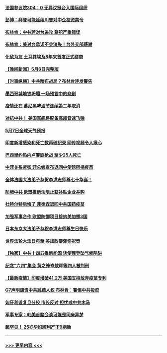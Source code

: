 #### [法国参议院304：0 无异议挺台入国际组织](../pages/prog202/a103112688.md?t=05071501) 
#### [彭博：拜登可能延续川普对中企投资禁令](../pages/prog202/a103112701.md?t=05071501) 
#### [布林肯：中共若对台进攻 将犯严重错误](../pages/prog202/a103112653.md?t=05071501) 
#### [布林肯：美对台承诺不会消失！台外交部感谢](../pages/prog202/a103111829.md?t=05071501) 
#### [化敌为友 土耳其埃及8年来首度正式磋商](../pages/prog202/a103112612.md?t=05071501) 
#### [【晚间新闻】5月6日完整版](../pages/prog202/a103112555.md?t=05071501) 
#### [【时事纵横】中共暗布战局？布林肯连发警告](../pages/prog202/a103112517.md?t=05071501) 
#### [墨西哥城地铁坍塌 一场预言中的悲剧](../pages/prog202/a103111679.md?t=05071501) 
#### [疫情还在 慕尼黑啤酒节连续第二年取消](../pages/prog202/a103110762.md?t=05071501) 
#### [对抗中共！ 美国军舰将配备高超音速飞弹](../pages/prog202/a103112006.md?t=05071501) 
#### [5月7日全球天气预报](../pages/prog202/a103112454.md?t=05071501) 
#### [印度新增感染和死亡数再破纪录 网传视频令人揪心](../pages/prog202/a103112342.md?t=05071501) 
#### [巴西里约热内卢警匪枪战 至少25人死亡](../pages/prog202/a103112412.md?t=05071501) 
#### [中菲关系紧张 菲总统宣布退回中使馆所捐疫苗](../pages/prog202/a103112325.md?t=05071501) 
#### [全体法国大法弟子恭贺李洪志师尊七十华诞！](../pages/prog202/a103112374.md?t=05071501) 
#### [防堵中共 欧盟推新法阻止获补贴企业并购](../pages/prog202/a103112326.md?t=05071501) 
#### [杜特尔特后悔了 菲律宾退回中共国药疫苗](../pages/prog202/a103112356.md?t=05071501) 
#### [加强军事合作 欧盟防御项目接纳美加挪3国](../pages/prog202/a103112134.md?t=05071501) 
#### [日本东京大法弟子恭祝李洪志师尊生日快乐](../pages/prog202/a103112305.md?t=05071501) 
#### [世界法轮大法日将至 美加政要褒奖祝贺](../pages/prog202/a103112218.md?t=05071501) 
#### [【独家】中共十四五推新能源 诱使拜登坠气候陷阱](../pages/prog202/a103112239.md?t=05071501) 
#### [纪念“六四”集会 黄之锋岑敖晖等四人被判刑](../pages/prog202/a103112241.md?t=05071501) 
#### [【最新疫情】印度增破41.2万 美国支持放弃疫苗专利](../pages/prog202/a103112243.md?t=05071501) 
#### [G7声明谴责中共践踏人权 布林肯：警惕中共投资](../pages/prog202/a103112201.md?t=05071501) 
#### [匈牙利设复旦分校 市长反对 担忧成中共木马](../pages/prog202/a103112179.md?t=05071501) 
#### [军事专家：韩美首脑会谈可能是同床异梦](../pages/prog202/a103112141.md?t=05071501) 
#### [超罕见！ 25岁孕妈顺利产下9胞胎](../pages/prog202/a103111915.md?t=05071501) 

----
#### [ >>> 更早内容 <<< ](../indexes/prog202-earlier.md)
